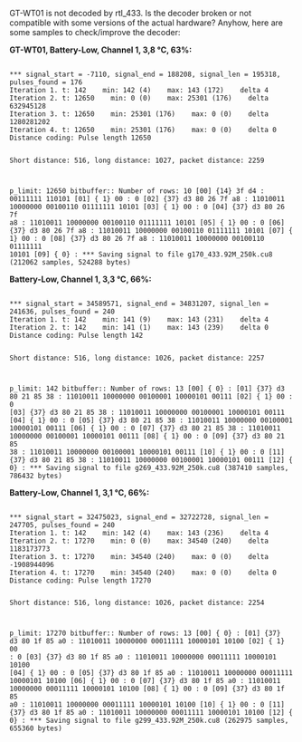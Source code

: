 GT-WT01 is not decoded by rtl_433. Is the decoder broken or not compatible with some versions of the actual hardware?
Anyhow, here are some samples to check/improve the decoder:

__GT-WT01, Battery-Low, Channel 1, 3,8 °C, 63%:__

<code>
*** signal_start = -7110, signal_end = 188208, signal_len = 195318, pulses_found = 176
Iteration 1. t: 142    min: 142 (4)    max: 143 (172)    delta 4
Iteration 2. t: 12650    min: 0 (0)    max: 25301 (176)    delta 632945128
Iteration 3. t: 12650    min: 25301 (176)    max: 0 (0)    delta 1280281202
Iteration 4. t: 12650    min: 25301 (176)    max: 0 (0)    delta 0
Distance coding: Pulse length 12650

Short distance: 516, long distance: 1027, packet distance: 2259

p_limit: 12650
bitbuffer:: Number of rows: 10
[00] {14} 3f d4          : 00111111 110101
[01] { 1} 00             : 0
[02] {37} d3 80 26 7f a8 : 11010011 10000000 00100110 01111111 10101
[03] { 1} 00             : 0
[04] {37} d3 80 26 7f a8 : 11010011 10000000 00100110 01111111 10101
[05] { 1} 00             : 0
[06] {37} d3 80 26 7f a8 : 11010011 10000000 00100110 01111111 10101
[07] { 1} 00             : 0
[08] {37} d3 80 26 7f a8 : 11010011 10000000 00100110 01111111 10101
[09] { 0}                :
*** Saving signal to file g170_433.92M_250k.cu8 (212062 samples, 524288 bytes)
</code>


__Battery-Low, Channel 1, 3,3 °C, 66%:__

<code>
*** signal_start = 34589571, signal_end = 34831207, signal_len = 241636, pulses_found = 240
Iteration 1. t: 142    min: 141 (9)    max: 143 (231)    delta 4
Iteration 2. t: 142    min: 141 (1)    max: 143 (239)    delta 0
Distance coding: Pulse length 142

Short distance: 516, long distance: 1026, packet distance: 2257

p_limit: 142
bitbuffer:: Number of rows: 13
[00] { 0}                :
[01] {37} d3 80 21 85 38 : 11010011 10000000 00100001 10000101 00111
[02] { 1} 00             : 0
[03] {37} d3 80 21 85 38 : 11010011 10000000 00100001 10000101 00111
[04] { 1} 00             : 0
[05] {37} d3 80 21 85 38 : 11010011 10000000 00100001 10000101 00111
[06] { 1} 00             : 0
[07] {37} d3 80 21 85 38 : 11010011 10000000 00100001 10000101 00111
[08] { 1} 00             : 0
[09] {37} d3 80 21 85 38 : 11010011 10000000 00100001 10000101 00111
[10] { 1} 00             : 0
[11] {37} d3 80 21 85 38 : 11010011 10000000 00100001 10000101 00111
[12] { 0}                :
*** Saving signal to file g269_433.92M_250k.cu8 (387410 samples, 786432 bytes)
</code>

__Battery-Low, Channel 1, 3,1 °C, 66%:__

<code>
*** signal_start = 32475023, signal_end = 32722728, signal_len = 247705, pulses_found = 240
Iteration 1. t: 142    min: 142 (4)    max: 143 (236)    delta 4
Iteration 2. t: 17270    min: 0 (0)    max: 34540 (240)    delta 1183173773
Iteration 3. t: 17270    min: 34540 (240)    max: 0 (0)    delta -1908944096
Iteration 4. t: 17270    min: 34540 (240)    max: 0 (0)    delta 0
Distance coding: Pulse length 17270

Short distance: 516, long distance: 1026, packet distance: 2254

p_limit: 17270
bitbuffer:: Number of rows: 13
[00] { 0}                :
[01] {37} d3 80 1f 85 a0 : 11010011 10000000 00011111 10000101 10100
[02] { 1} 00             : 0
[03] {37} d3 80 1f 85 a0 : 11010011 10000000 00011111 10000101 10100
[04] { 1} 00             : 0
[05] {37} d3 80 1f 85 a0 : 11010011 10000000 00011111 10000101 10100
[06] { 1} 00             : 0
[07] {37} d3 80 1f 85 a0 : 11010011 10000000 00011111 10000101 10100
[08] { 1} 00             : 0
[09] {37} d3 80 1f 85 a0 : 11010011 10000000 00011111 10000101 10100
[10] { 1} 00             : 0
[11] {37} d3 80 1f 85 a0 : 11010011 10000000 00011111 10000101 10100
[12] { 0}                :
*** Saving signal to file g299_433.92M_250k.cu8 (262975 samples, 655360 bytes)
</code>
